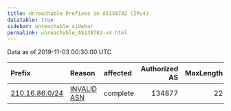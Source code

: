 ```yaml
---
title: Unreachable Prefixes in AS138782 (IPv4)
datatable: true
sidebar: unreachable_sidebar
permalink: unreachable_AS138782-v4.html
---
```


Data as of 2019-11-03 00:30:00 UTC


<div class="datatable-begin"></div>

| Prefix                                                 | Reason                                                                                                 | affected   |   Authorized AS |   MaxLength | Anchor                                       |   unreachable /24s |
|:-------------------------------------------------------|:-------------------------------------------------------------------------------------------------------|:-----------|----------------:|------------:|:---------------------------------------------|-------------------:|
| [210.16.86.0/24](https://stat.ripe.net/210.16.86.0/24) | [INVALID ASN](https://rpki-validator.ripe.net/announcement-preview?asn=AS138782&prefix=210.16.86.0/24) | complete   |          134877 |          22 | [APNIC](unreachable_APNIC_RPKI_Root-v4.html) |                  1 |

<div class="datatable-end"></div>